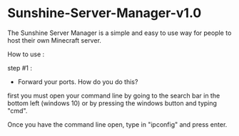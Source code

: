 # Sunshine-Server-Manager-v1.0
The Sunshine Server Manager is a simple and easy to use way for people to host their own Minecraft server.  

How to use :


step #1 :
  - Forward your ports.
  How do you do this? 
  
  first you must open your command line by going to the search bar in the bottom left (windows 10) or by 
  pressing the windows button and typing "cmd".
  
  Once you have the command line open, type in "ipconfig" and press enter.
  
  
  
  

